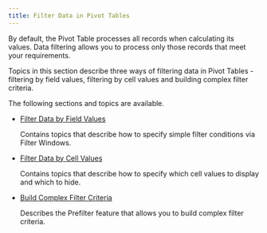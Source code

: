 ```yaml
---
title: Filter Data in Pivot Tables
---
```

By default, the Pivot Table processes all records when calculating its values. Data filtering allows you to process only those records that meet your requirements.
 

Topics in this section describe three ways of filtering data in Pivot Tables - filtering by field values, filtering by cell values and building complex filter criteria.

The following sections and topics are available.
* [Filter Data by Field Values](../../../../interface-elements-for-desktop/articles/pivot-table/data-presentation/filter-data/filter-data-by-field-values.md)
	
	Contains topics that describe how to specify simple filter conditions via Filter Windows.
* [Filter Data by Cell Values](../../../../interface-elements-for-desktop/articles/pivot-table/data-presentation/filter-data/filter-data-by-cell-values.md)
	
	Contains topics that describe how to specify which cell values to display and which to hide.
* [Build Complex Filter Criteria](../../../../interface-elements-for-desktop/articles/pivot-table/data-presentation/filter-data/build-complex-filter-criteria.md)
	
	Describes the Prefilter feature that allows you to build complex filter criteria.